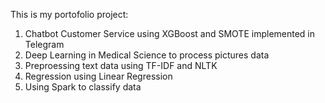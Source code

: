 This is my portofolio project:
1. Chatbot Customer Service using XGBoost and SMOTE implemented in Telegram
2. Deep Learning in Medical Science to process pictures data
3. Preproessing text data using TF-IDF and NLTK
4. Regression using Linear Regression
5. Using Spark to classify data
